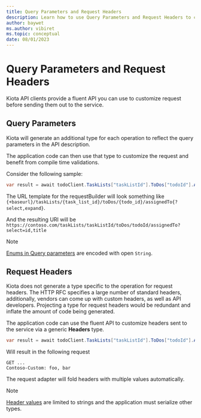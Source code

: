 ```yaml
---
title: Query Parameters and Request Headers
description: Learn how to use Query Parameters and Request Headers to customize API calls.
author: baywet
ms.author: vibiret
ms.topic: conceptual
date: 08/01/2023
---
```


# Query Parameters and Request Headers

Kiota API clients provide a fluent API you can use to customize request before sending them out to the service.

## Query Parameters

Kiota will generate an additional type for each operation to reflect the query parameters in the API description.

The application code can then use that type to customize the request and benefit from compile time validations.

Consider the following sample:

```csharp
var result = await todoClient.TaskLists["taskListId"].ToDos["todoId"].AssignedTo.GetAsync(x => x.QueryParameters.Select = new string[] { "id", "title" });
```

The URL template for the requestBuilder will look something like `{+baseurl}/taskLists/{task_list_id}/toDos/{todo_id}/assignedTo{?select,expand}`.

And the resulting URI will be `https://contoso.com/taskLists/taskListId/toDos/todoId/assignedTo?select=id,title`

> [!NOTE]
> [Enums in Query parameters](https://github.com/microsoft/kiota/issues/2306) are encoded with open `String`.

## Request Headers

Kiota does not generate a type specific to the operation for request headers. The HTTP RFC specifies a large number of standard headers, additionally, vendors can come up with custom headers, as well as API developers. Projecting a type for request headers would be redundant and inflate the amount of code being generated.

The application code can use the fluent API to customize headers sent to the service via a generic **Headers** type.

```csharp
var result = await todoClient.TaskLists["taskListId"].ToDos["todoId"].AssignedTo.GetAsync(x => x.Headers.Add("Contoso-custom", "foo", "bar"));
```

Will result in the following request

```http
GET ...
Contoso-Custom: foo, bar
```

The request adapter will fold headers with multiple values automatically.

> [!NOTE]
> [Header values](https://github.com/microsoft/kiota/issues/2428) are limited to strings and the application must serialize other types.
